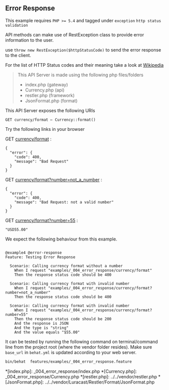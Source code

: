 ## Error Response 

 This example requires `PHP >= 5.4` and tagged under `exception` `http status` `validation`


API methods can make use of RestException class to provide
 error information to the user.

 use `throw new RestException($httpStatusCode)` to send the error response
 to the client.

 For the list of HTTP Status codes and their meaning take a look at
 [Wikipedia](http://en.wikipedia.org/wiki/Http_status_codes)

> This API Server is made using the following php files/folders
> 
> * index.php      (gateway)
> * Currency.php      (api)
> * restler.php      (framework)
> * JsonFormat.php      (format)

This API Server exposes the following URIs

    GET currency/format ⇠ Currency::format()






Try the following links in your browser

GET [currency/format](index.php/currency/format)
:    
~~~~~~~~~~~~~~~~~~~~~~~~~~~~~~~~
{
  "error": {
    "code": 400,
    "message": "Bad Request"
  }
}
~~~~~~~~~~~~~~~~~~~~~~~~~~~~~~~~

GET [currency/format?number=not_a_number](index.php/currency/format?number=not_a_number)
:    
~~~~~~~~~~~~~~~~~~~~~~~~~~~~~~~~
{
  "error": {
    "code": 400,
    "message": "Bad Request: not a valid number"
  }
}
~~~~~~~~~~~~~~~~~~~~~~~~~~~~~~~~

GET [currency/format?number=55](index.php/currency/format?number=55)
:    
~~~~~~~~~~~~~~~~~~~~~~~~~~~~~~~~
"USD55.00"
~~~~~~~~~~~~~~~~~~~~~~~~~~~~~~~~




We expect the following behaviour from this example.

```gherkin

@example4 @error-response
Feature: Testing Error Response

  Scenario: Calling currency format without a number
    When I request "examples/_004_error_response/currency/format"
    Then the response status code should be 400

  Scenario: Calling currency format with invalid number
    When I request "examples/_004_error_response/currency/format?number=not_a_number"
    Then the response status code should be 400

  Scenario: Calling currency format with invalid number
    When I request "examples/_004_error_response/currency/format?number=55"
    Then the response status code should be 200
    And the response is JSON
    And the type is "string"
    And the value equals "$55.00"

```

It can be tested by running the following command on terminal/command line
from the project root (where the vendor folder resides). Make sure `base_url`
in `behat.yml` is updated according to your web server.

```bash
bin/behat  features/examples/_004_error_response.feature
```



*[index.php]: _004_error_response/index.php
*[Currency.php]: _004_error_response/Currency.php
*[restler.php]: ../../vendor/restler.php
*[JsonFormat.php]: ../../vendor/Luracast/Restler/Format/JsonFormat.php

